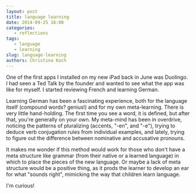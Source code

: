 ```yaml
---
layout: post
title: language learning
date: 2014-09-25 16:00
categories: 
   - reflections
tags: 
   - language
   - learning
slug: language-learning
authors: Christina Koch
---
```


One of the first apps I installed on my new iPad back in June was Duolingo.  I had seen a Ted Talk by the founder and wanted to see what the app was like for myself.  I started reviewing French and learning German.  

Learning German has been a fascinating experience, both for the language itself (compound words? genius!) and for my own meta-learning.  There is very little hand-holding.  The first time you see a word, it is defined, but after that, you're generally on your own.  My meta-mind has been in overdrive, noticing the patterns of pluralizing (accents, "-en", and "-e"), trying to deduce verb conjugation rules from individual examples, and lately, trying to figure out the difference between nominative and accusative pronouns.  

It makes me wonder if this method would work for those who don't have a meta structure like grammar (from their native or a learned language) in which to place the pieces of the new language.  Or maybe a lack of meta structure would be a positive thing, as it prods the learner to develop an ear for what "sounds right", mimicking the way that children learn language.  

I'm curious!  